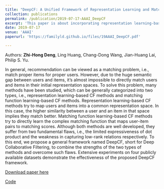 ```yaml
---
title: "DeepCF: A Unified Framework of Representation Learning and Matching Function Learning in Recommender System"
collection: publications
permalink: /publication/2019-07-17-AAAI_DeepCF
excerpt: 'This paper is about incorporating representation learning-based methods and matching function learning-based methods in collaborative filtering. Python code is available.'
date: 2019-07-17
venue: 'AAAI'
paperurl: 'https://familyld.github.io/files/19AAAI_DeepCF.pdf'

---
```

Authors: **Zhi-Hong Deng**, Ling Huang, Chang-Dong Wang, Jian-Huang Lai, Philip S. Yu.

In general, recommendation can be viewed as a matching problem, i.e., match proper items for proper users. However, due to the huge semantic gap between users and items, it’s almost impossible to directly match users and items in their initial representation spaces. To solve this problem, many methods have been studied, which can be generally categorized into two types, i.e., representation learning-based CF methods and matching function learning-based CF methods. Representation learning-based CF methods try to map users and items into a common representation space. In this case, the higher similarity between a user and an item in that space implies they match better. Matching function learning-based CF methods try to directly learn the complex matching function that maps user-item pairs to matching scores. Although both methods are well developed, they suffer from two fundamental flaws, i.e., the limited expressiveness of dot product and the weakness in capturing low-rank relations respectively. To this end, we propose a general framework named DeepCF, short for Deep Collaborative Filtering, to combine the strengths of the two types of methods and overcome such flaws. Extensive experiments on four publicly available datasets demonstrate the effectiveness of the proposed DeepCF framework.

[Download paper here](https://familyld.github.io/files/19AAAI_DeepCF.pdf)

[Code](https://github.com/familyld/DeepCF)

